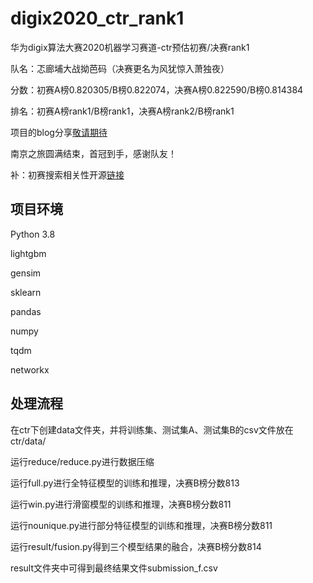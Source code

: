 # digix2020_ctr_rank1
华为digix算法大赛2020机器学习赛道-ctr预估初赛/决赛rank1

队名：忑廊埔大战拗芭码（决赛更名为风犹惊入萧独夜）

分数：初赛A榜0.820305/B榜0.822074，决赛A榜0.822590/B榜0.814384

排名：初赛A榜rank1/B榜rank1，决赛A榜rank2/B榜rank1

项目的blog分享[敬请期待](https://blog.csdn.net/weixin_40174982/article/details/108880726)

南京之旅圆满结束，首冠到手，感谢队友！

补：初赛搜索相关性开源[链接](https://github.com/digix2020/digix2020_search_rank1)

## 项目环境

Python 3.8

lightgbm

gensim

sklearn

pandas

numpy

tqdm

networkx

## 处理流程

在ctr下创建data文件夹，并将训练集、测试集A、测试集B的csv文件放在ctr/data/

运行reduce/reduce.py进行数据压缩

运行full.py进行全特征模型的训练和推理，决赛B榜分数813

运行win.py进行滑窗模型的训练和推理，决赛B榜分数811

运行nounique.py进行部分特征模型的训练和推理，决赛B榜分数811

运行result/fusion.py得到三个模型结果的融合，决赛B榜分数814

result文件夹中可得到最终结果文件submission_f.csv
